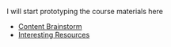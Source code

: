 I will start prototyping the course materials here

* [Content Brainstorm](content-brainstorm.md)
* [Interesting Resources](interesting-links.md)
